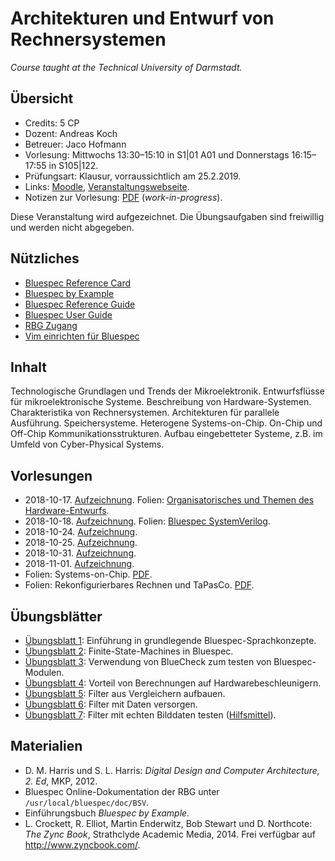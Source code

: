 # Architekturen und Entwurf von Rechnersystemen

*Course taught at the Technical University of Darmstadt.*

## Übersicht

*   Credits: 5 CP
*   Dozent: Andreas Koch
*   Betreuer: Jaco Hofmann
*   Vorlesung: Mittwochs 13:30–15:10 in S1|01 A01 und Donnerstags 16:15–17:55 in S105|122.
*   Prüfungsart: Klausur, vorraussichtlich am 25.2.2019.
*   Links: [Moodle](https://moodle.informatik.tu-darmstadt.de/course/view.php?id=476), [Veranstaltungswebseite](https://www.esa.informatik.tu-darmstadt.de/twiki/bin/view/Lectures/AERWS18De.html).
*   Notizen zur Vorlesung: [PDF](notizen.pdf) (*work-in-progress*).

Diese Veranstaltung wird aufgezeichnet. Die Übungsaufgaben sind freiwillig und werden nicht abgegeben.

## Nützliches

*   [Bluespec Reference Card](material/BSV_ref_card.pdf)
*   [Bluespec by Example](material/bsv_by_example.pdf)
*   [Bluespec Reference Guide](material/reference-guide.pdf)
*   [Bluespec User Guide](material/user-guide.pdf)
*   [RBG Zugang](tutorials/rbg.md)
*   [Vim einrichten für Bluespec](tutorials/vim.md)

## Inhalt

Technologische Grundlagen und Trends der Mikroelektronik. Entwurfsflüsse für mikroelektronische Systeme. Beschreibung von Hardware-Systemen. Charakteristika von Rechnersystemen. Architekturen für parallele Ausführung. Speichersysteme. Heterogene Systems-on-Chip. On-Chip und Off-Chip Kommunikationsstrukturen. Aufbau eingebetteter Systeme, z.B. im Umfeld von Cyber-Physical Systems.

## Vorlesungen

*   2018-10-17. [Aufzeichnung](http://www.esa.cs.tu-darmstadt.de/campus/AER-20181017.avi). Folien: [Organisatorisches und Themen des Hardware-Entwurfs](https://moodle.informatik.tu-darmstadt.de/mod/resource/view.php?id=16069).
*   2018-10-18. [Aufzeichnung](http://www.esa.cs.tu-darmstadt.de/campus/AER-20181018.avi). Folien: [Bluespec SystemVerilog](https://moodle.informatik.tu-darmstadt.de/mod/resource/view.php?id=16070).
*   2018-10-24. [Aufzeichnung](http://www.esa.cs.tu-darmstadt.de/campus/AER-20181024.mp4).
*   2018-10-25. [Aufzeichnung](http://www.esa.cs.tu-darmstadt.de/campus/AER-20181025.mp4).
*   2018-10-31. [Aufzeichnung](http://www.esa.cs.tu-darmstadt.de/campus/AER-20181031.mp4).
*   2018-11-01. [Aufzeichnung](http://www.esa.cs.tu-darmstadt.de/campus/AER-20181101.mp4).
*   Folien: Systems-on-Chip. [PDF](https://moodle.informatik.tu-darmstadt.de/mod/resource/view.php?id=16071).
*   Folien: Rekonfigurierbares Rechnen und TaPasCo. [PDF](https://moodle.informatik.tu-darmstadt.de/mod/resource/view.php?id=16072).

## Übungsblätter

*   [Übungsblatt 1](https://moodle.informatik.tu-darmstadt.de/mod/resource/view.php?id=16074): Einführung in grundlegende Bluespec-Sprachkonzepte.
*   [Übungsblatt 2](https://moodle.informatik.tu-darmstadt.de/mod/resource/view.php?id=16075): Finite-State-Machines in Bluespec.
*   [Übungsblatt 3](https://moodle.informatik.tu-darmstadt.de/mod/resource/view.php?id=16076): Verwendung von BlueCheck zum testen von Bluespec-Modulen.
*   [Übungsblatt 4](https://moodle.informatik.tu-darmstadt.de/mod/resource/view.php?id=16077): Vorteil von Berechnungen auf Hardwarebeschleunigern.
*   [Übungsblatt 5](https://moodle.informatik.tu-darmstadt.de/mod/resource/view.php?id=16078): Filter aus Vergleichern aufbauen.
*   [Übungsblatt 6](https://moodle.informatik.tu-darmstadt.de/mod/resource/view.php?id=16079): Filter mit Daten versorgen.
*   [Übungsblatt 7](https://moodle.informatik.tu-darmstadt.de/mod/resource/view.php?id=16080): Filter mit echten Bilddaten testen ([Hilfsmittel](https://moodle.informatik.tu-darmstadt.de/mod/resource/view.php?id=16081)).

## Materialien

*   D. M. Harris und S. L. Harris: *Digital Design and Computer Architecture, 2. Ed*, MKP, 2012.
*   Bluespec Online-Dokumentation der RBG unter `/usr/local/bluespec/doc/BSV`.
*   Einführungsbuch *Bluespec by Example*.
*   L. Crockett, R. Elliot, Martin Enderwitz, Bob Stewart und D. Northcote: *The Zync Book*, Strathclyde Academic Media, 2014. Frei verfügbar auf <http://www.zyncbook.com/>.
